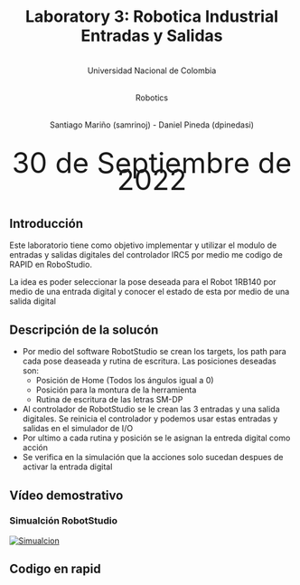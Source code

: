 <h1 align="center"; style="text-align:center;">Laboratory 3: Robotica Industrial Entradas y Salidas</h1>
<p align="center";style="font-size:50px; text-align:center; line-height : 50px;  margin-top : 0; margin-bottom : 0; "> <br> Universidad Nacional de Colombia</p>
<p align="center";style="font-size:50px; text-align:center; line-height : 50px;  margin-top : 0; margin-bottom : 0; "> <br> Robotics</p>
<p align="center";style="font-size:50px; text-align:center; line-height : 40px;  margin-top : 0; margin-bottom : 0; "> <br> Santiago Mariño (samrinoj) - Daniel Pineda (dpinedasi)</p>


<p align="center"; style="font-size:50px; text-align:center; line-height : 30px; margin-top : 0; "> <br>30 de Septiembre de 2022</p>

## Introducción

Este laboratorio tiene como objetivo implementar y utilizar el modulo de entradas y salidas digitales del controlador IRC5 por medio me codigo de RAPID en RoboStudio.

La idea es poder seleccionar la pose deseada para el Robot 1RB140 por medio de una entrada digital y conocer el estado de esta por medio de una salida digital 

## Descripción de la solucón 

- Por medio del software RobotStudio se crean los targets, los path para cada pose deaseada y rutina de escritura. Las posiciones deseadas son:
    * Posición de Home (Todos los ángulos igual a 0)
    * Posición para la montura de la herramienta 
    * Rutina de escritura de las letras SM-DP
- Al controlador de RobotStudio se le crean las 3 entradas y una salida digitales. Se reinicia el controlador y podemos usar estas entradas y salidas en el simulador de I/O
- Por ultimo a cada rutina y posición se le asignan la entreda digital como acción
- Se verifica en la simulación que la acciones solo sucedan despues de activar la entrada digital 

## Vídeo demostrativo
### Simualción RobotStudio
[![Simualcion](http://img.youtube.com/vi/6UFMKc55c4w/0.jpg)](https://www.youtube.com/watch?v=6UFMKc55c4w&ab_channel=DanielPineda)

## Codigo en rapid










	



